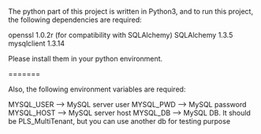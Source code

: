 The python part of this project is written in Python3, and to run this project, the following dependencies are required:

openssl 1.0.2r (for compatibility with SQLAlchemy)
SQLAlchemy 1.3.5
mysqlclient 1.3.14

Please install them in your python environment.

=======

Also, the following environment variables are required:

MYSQL_USER --> MySQL server user
MYSQL_PWD  --> MySQL password
MYSQL_HOST --> MySQL server host
MYSQL_DB   --> MySQL DB. It should be PLS_MultiTenant, but you can use another db for testing purpose
